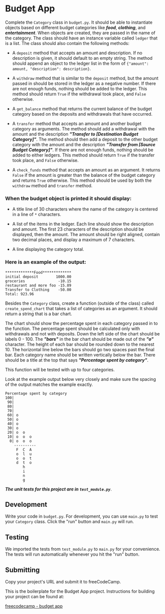 # Budget App

Complete the `Category` class in `budget.py`. It should be able to instantiate objects based on different budget categories like ***food***, ***clothing***, and ***entertainment***. When objects are created, they are passed in the name of the category. The class should have an instance variable called `ledger` that is a list. The class should also contain the following methods:

  - A `deposit` method that accepts an amount and description. If no description is given, it should default to an empty string. The method should append an object to the ledger list in the form of `{"amount": amount, "description": description}`.
  
  - A `withdraw` method that is similar to the `deposit` method, but the amount passed in should be stored in the ledger as a negative number. If there are not enough funds, nothing should be added to the ledger. This method should return `True` if the withdrawal took place, and `False` otherwise.
  
  - A `get_balance` method that returns the current balance of the budget category based on the deposits and withdrawals that have occurred.
   
  - A `transfer` method that accepts an amount and another budget category as arguments. The method should add a withdrawal with the amount and the description ***"Transfer to [Destination Budget Category]"***. The method should then add a deposit to the other budget category with the amount and the description ***"Transfer from [Source Budget Category]"***. If there are not enough funds, nothing should be added to either ledgers. This method should return `True` if the transfer took place, and `False` otherwise.
  
  - A `check_funds` method that accepts an amount as an argument. It returns `False` if the amount is greater than the balance of the budget category and returns `True` otherwise. This method should be used by both the `withdraw` method and `transfer` method.
  
### When the budget object is printed it should display:

  - A title line of 30 characters where the name of the category is centered in a line of `*` characters.
  
  - A list of the items in the ledger. Each line should show the description and amount. The first 23 characters of the description should be displayed, then the amount. The amount should be right aligned, contain two decimal places, and display a maximum of 7 characters.
  
  - A line displaying the category total.
  
### Here is an example of the output:
```
*************Food*************
initial deposit        1000.00
groceries               -10.15
restaurant and more foo -15.89
Transfer to Clothing    -50.00
Total: 923.96
```

Besides the `Category` class, create a function (outside of the class) called `create_spend_chart` that takes a list of categories as an argument. It should return a string that is a bar chart.

The chart should show the percentage spent in each category passed in to the function. The percentage spent should be calculated only with withdrawals and not with deposits. Down the left side of the chart should be labels 0 - 100. The ***"bars"*** in the bar chart should be made out of the ***"o"*** character. The height of each bar should be rounded down to the nearest 10. The horizontal line below the bars should go two spaces past the final bar. Each category name should be written vertically below the bar. There should be a title at the top that says ***"Percentage spent by category"***.

This function will be tested with up to four categories.

Look at the example output below very closely and make sure the spacing of the output matches the example exactly.
```
Percentage spent by category
100|          
 90|          
 80|          
 70|          
 60| o        
 50| o        
 40| o        
 30| o        
 20| o  o     
 10| o  o  o  
  0| o  o  o  
    ----------
     F  C  A  
     o  l  u  
     o  o  t  
     d  t  o  
        h     
        i     
        n     
        g     
```

***The unit tests for this project are in `test_module.py`***.


## Development
Write your code in `budget.py`. For development, you can use `main.py` to test your `Category` class. Click the "run" button and `main.py` will run.

## Testing
We imported the tests from `test_module.py` to `main.py` for your convenience. The tests will run automatically whenever you hit the "run" button.

## Submitting
Copy your project's URL and submit it to freeCodeCamp.

This is the boilerplate for the Budget App project. Instructions for building your project can be found at:

[freecodecamp - budget app](https://www.freecodecamp.org/learn/scientific-computing-with-python/scientific-computing-with-python-projects/budget-app)
